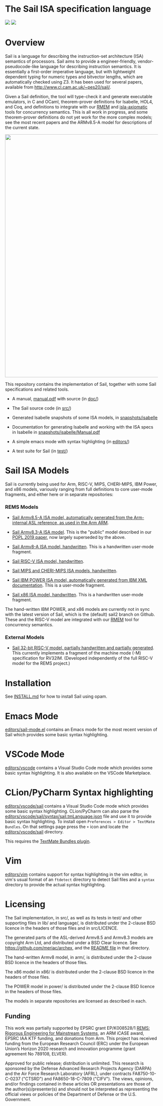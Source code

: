 The Sail ISA specification language
===================================

![](https://github.com/rems-project/sail/workflows/CI%20ubuntu-20.04/badge.svg)
![](https://github.com/rems-project/sail/workflows/CI%20macOS-latest/badge.svg)

Overview
========

Sail is a language for describing the instruction-set architecture
(ISA) semantics of processors. Sail aims to provide a
engineer-friendly, vendor-pseudocode-like language for describing
instruction semantics. It is essentially a first-order imperative
language, but with lightweight dependent typing for numeric types and
bitvector lengths, which are automatically checked using Z3. It has
been used for several papers, available from
<http://www.cl.cam.ac.uk/~pes20/sail/>.
<p>

Given a Sail definition, the tool will type-check it and generate
executable emulators, in C and OCaml, theorem-prover definitions for
Isabelle, HOL4, and Coq, and definitions to integrate with our 
<a href="http://www.cl.cam.ac.uk/users/pes20/rmem">RMEM</a>
and
<a href="https://isla-axiomatic.cl.cam.ac.uk/">isla-axiomatic</a>
tools for
concurrency semantics.  This is all work in progress, and some
theorem-prover definitions do not yet work for the more complex
models; see the most recent papers and the ARMv8.5-A model for
descriptions of the current state.
<p>

  <img width="800" src="https://www.cl.cam.ac.uk/~pes20/sail/overview-sail.png?">
<p>

This repository contains the implementation of Sail, together with
some Sail specifications and related tools.

* A manual, [manual.pdf](manual.pdf) with source (in [doc/](doc/))

* The Sail source code (in [src/](src/))

* Generated Isabelle snapshots of some ISA models, in [snapshots/isabelle](snapshots/isabelle)

* Documentation for generating Isabelle and working with the ISA specs
  in Isabelle in [snapshots/isabelle/Manual.pdf](snapshots/isabelle/Manual.pdf)

* A simple emacs mode with syntax highlighting (in [editors/](editors/))

* A test suite for Sail (in [test/](test/))

Sail ISA Models
===============

Sail is currently being used for Arm, RISC-V, MIPS, CHERI-MIPS, IBM Power, and x86 models,  variously ranging from full definitions to core user-mode fragments, and either here or in separate repositories:

### REMS Models

* [Sail Armv8.5-A ISA model, automatically generated from the Arm-internal ASL reference, as used in the Arm ARM](https://github.com/rems-project/sail-arm).

* [Sail Armv8.3-A ISA model](https://github.com/rems-project/sail/tree/sail2/aarch64). This is the "public" model described in our [POPL 2019 paper](http://www.cl.cam.ac.uk/users/pes20/sail/sail-popl2019.pdf), now largely superseded by the above.

* [Sail Armv8-A ISA model, handwritten](https://github.com/rems-project/sail/tree/sail2/aarch64_small). This is a handwritten user-mode fragment.

* [Sail RISC-V ISA model, handwritten](https://github.com/riscv/sail-riscv). 

* [Sail MIPS and CHERI-MIPS ISA models, handwritten](https://github.com/CTSRD-CHERI/sail-cheri-mips).

* [Sail IBM POWER ISA model, automatically generated from IBM XML documentation](https://github.com/rems-project/sail/tree/sail2/old/power).  This is a user-mode fragment. 

* [Sail x86 ISA model, handwritten](https://github.com/rems-project/sail/tree/sail2/old/x86). This is a handwritten user-mode fragment. 

The hand-written IBM POWER, and x86 models are currently not in sync
with the latest version of Sail, which is the (default) sail2 branch
on Github.  These and the RISC-V model are integrated with our [RMEM](http://www.cl.cam.ac.uk/users/pes20/rmem) tool for concurrency semantics. 

### External Models

* [Sail 32-bit RISC-V model, partially handwritten and partially generated](https://github.com/thoughtpolice/rv32-sail). This currently implements a fragment of the machine mode (-M) specification for RV32IM. (Developed independently of the full RISC-V model for the REMS project.)

Installation
============

See [INSTALL.md](INSTALL.md) for how
to install Sail using opam.

Emacs Mode
==========

[editors/sail-mode.el](editors/sail-mode.el) contains an Emacs mode
for the most recent version of Sail which provides some basic syntax
highlighting.

VSCode Mode
===========

[editors/vscode](editors/vscode) contains a Visual Studio Code mode
which provides some basic syntax highlighting. It is also available
on the VSCode Marketplace.

CLion/PyCharm Syntax highlighting
===========

[editors/vscode/sail](editors/vscode/sail) contains a Visual Studio Code
mode which provides some basic syntax highlighting. CLion/PyCharm can also
parse the [editors/vscode/sail/syntax/sail.tmLanguage.json](sail.tmLanguage.json)
file and use it to provide basic syntax highlighting.
To install open `Preferences > Editor > TextMate Bundles`. On that settings
page press the `+` icon and locate the [editors/vscode/sail](editors/vscode/sail)
directory.

This requires the [TextMate Bundles plugin](https://plugins.jetbrains.com/plugin/7221-textmate-bundles).

Vim
===

[editors/vim](editors/vim) contains support for syntax highlighting in the vim
editor, in vim's usual format of an `ftdetect` directory to detect Sail files
and a `syntax` directory to provide the actual syntax highlighting.

Licensing
=========

The Sail implementation, in src/, as well as its tests in test/ and
other supporting files in lib/ and language/, is distributed under the
2-clause BSD licence in the headers of those files and in src/LICENCE.

The generated parts of the ASL-derived Armv8.5 and Armv8.3 models are
copyright Arm Ltd, and distributed under a BSD Clear licence. See https://github.com/meriac/archex, and the
[README file](aarch64/README) in that directory.

The hand-written Armv8 model, in arm/, is distributed under the
2-clause BSD licence in the headers of those files.

The x86 model in x86/ is distributed under the 2-clause BSD licence in
the headers of those files.

The POWER model in power/ is distributed under the 2-clause BSD licence in
the headers of those files.

The models in separate repositories are licensed as described in each. 

## Funding 

This work was partially supported by EPSRC grant EP/K008528/1 <a href="http://www.cl.cam.ac.uk/users/pes20/rems">REMS: Rigorous Engineering for
  Mainstream Systems</a>,
an ARM iCASE award, EPSRC IAA KTF funding, and donations from Arm.
This project has received funding from the European Research Council
(ERC) under the European Union’s Horizon 2020 research and innovation programme (grant agreement No 789108, ELVER).

Approved for public release; distribution is unlimited. This research
is sponsored by the Defense Advanced Research Projects Agency (DARPA)
and the Air Force Research Laboratory (AFRL), under contracts
FA8750-10-C-0237 ("CTSRD") and FA8650-18-C-7809 ("CIFV"). The views,
opinions, and/or findings contained in these articles OR presentations are
those of the author(s)/presenter(s) and should not be interpreted as
representing the official views or policies of the Department of
Defense or the U.S. Government.



